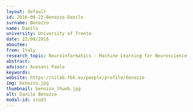 ```yaml
---
layout: default 
id: 2016-08-22-Benozzo-Danilo
surname: Benozzo
name: Danilo
university: University of Trento
date: 22/08/2016
aboutme: 
from: Italy
research_topic: Neuroinformatics - Machine Learning for Neuroscience
abstract: 
advisor: Avesani Paolo
keywords: 
website: https://nilab.fbk.eu/people/profile/benozzo
img: benozzo.jpg
thumbnail: benozzo_thumb.jpg
alt: Danilo Benozzo
modal-id: stud3
---
```

